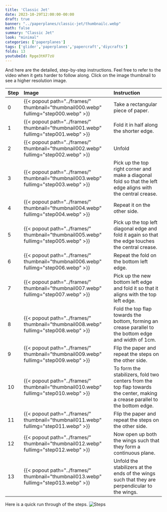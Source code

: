 ```yaml
---
title: 'Classic Jet'
date: 2023-10-29T12:00:00-00:00
draft: true
banner: "../paperplanes/classic-jet/thumbnailc.webp"
math: false
summary: "Classic Jet"
look: "minimal"
categories: ['paperplanes']
tags: ['glider','paperplanes','papercraft','diycrafts']
folds: 13
youtubeId: Rpge3tKF7zU
---
```



And here are the detailed, step-by-step instructions. Feel free to refer to the video when it gets harder to follow along. Click on the image thumbnail to see a higher resolution image. 

|Step|Image|Instruction|
|:-|:-|:------|
|0| {{< popout path="../frames/" thumbnail="thumbnail000.webp" fullimg="step000.webp" >}} | Take a rectangular piece of paper. |
|1| {{< popout path="../frames/" thumbnail="thumbnail001.webp" fullimg="step001.webp" >}} | Fold it in half along the shorter edge. |
|2| {{< popout path="../frames/" thumbnail="thumbnail002.webp" fullimg="step002.webp" >}} | Unfold |
|3| {{< popout path="../frames/" thumbnail="thumbnail003.webp" fullimg="step003.webp" >}} | Pick up the top right corner and make a diagonal fold so that the left edge aligns with the central crease. |
|4| {{< popout path="../frames/" thumbnail="thumbnail004.webp" fullimg="step004.webp" >}} | Repeat it on the other side. |
|5| {{< popout path="../frames/" thumbnail="thumbnail005.webp" fullimg="step005.webp" >}} | Pick up the top left diagonal edge and fold it again so that the edge touches the central crease. |
|6| {{< popout path="../frames/" thumbnail="thumbnail006.webp" fullimg="step006.webp" >}} | Repeat the fold on the bottom left edge. |
|7| {{< popout path="../frames/" thumbnail="thumbnail007.webp" fullimg="step007.webp" >}} | Pick up the new bottom left edge and fold it so that it aligns with the top left edge. |
|8| {{< popout path="../frames/" thumbnail="thumbnail008.webp" fullimg="step008.webp" >}} | Fold the top flap towards the bottom, forming an crease parallel to the bottom edge and width of 1cm. |
|9| {{< popout path="../frames/" thumbnail="thumbnail009.webp" fullimg="step009.webp" >}} | Flip the paper and repeat the steps on the other side. |
|10| {{< popout path="../frames/" thumbnail="thumbnail010.webp" fullimg="step010.webp" >}} | To form the stabilizers, fold two centers from the top flap towards the center, making a crease parallel to the bottom edge. |
|11| {{< popout path="../frames/" thumbnail="thumbnail011.webp" fullimg="step011.webp" >}} | Flip the paper and repeat the steps on the other side. |
|12| {{< popout path="../frames/" thumbnail="thumbnail012.webp" fullimg="step012.webp" >}} | Now open up both the wings such that they form a continuous plane. |
|13| {{< popout path="../frames/" thumbnail="thumbnail013.webp" fullimg="step013.webp" >}} | Unfold the stabilizers at the ends of the wings such that they are perpendicular to the wings. |


Here is a quick run through of the steps. 
![Steps](../frames/steps_thumbnail.gif)
